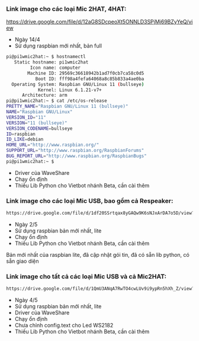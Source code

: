### Link image cho các loại Mic 2HAT, 4HAT:

https://drive.google.com/file/d/12aG8SDcpeoXt5ONNLD3SPjMj69BZyYeQ/view

- Ngày 14/4
- Sử dụng raspbian mới nhất, bản full
```sh
pi@pi1wmic2hat:~ $ hostnamectl
   Static hostname: pi1wmic2hat
         Icon name: computer
        Machine ID: 29569c36618942b1ad7f0cb7ca58c0d5
           Boot ID: fff98a4fefa64068a8c85b833a4ae0ba
  Operating System: Raspbian GNU/Linux 11 (bullseye)
            Kernel: Linux 6.1.21-v7+
      Architecture: arm
pi@pi1wmic2hat:~ $ cat /etc/os-release
PRETTY_NAME="Raspbian GNU/Linux 11 (bullseye)"
NAME="Raspbian GNU/Linux"
VERSION_ID="11"
VERSION="11 (bullseye)"
VERSION_CODENAME=bullseye
ID=raspbian
ID_LIKE=debian
HOME_URL="http://www.raspbian.org/"
SUPPORT_URL="http://www.raspbian.org/RaspbianForums"
BUG_REPORT_URL="http://www.raspbian.org/RaspbianBugs"
pi@pi1wmic2hat:~ $ 
```
- Driver của WaveShare
- Chạy ổn định
- Thiếu Lib Python cho Vietbot nhánh Beta, cần cài thêm

### Link image cho các loại Mic USB, bao gồm cả Respeaker:

```sh
https://drive.google.com/file/d/1df20SSrtqax8yGAQw9K6sNJxArDA7o5D/view?usp=share_link
```
- Ngày 2/5
- Sử dụng raspbian bản mới nhất, lite
- Chạy ổn định
- Thiếu Lib Python cho Vietbot nhánh Beta, cần cài thêm

Bản mới nhất của raspbian lite, đã cập nhật gói tin, đã có sẵn lib python, có sẵn giao diện

### Link image cho tất cả các loại Mic USB và cả Mic2HAT:

```sh
https://drive.google.com/file/d/1QmU3ANqA7RwTO4cwLUv9i9ypRn5hXh_Z/view?usp=share_link
```
- Ngày 4/5
- Sử dụng raspbian bản mới nhất, lite
- Driver của WaveShare
- Chạy ổn định
- Chưa chỉnh config.text cho Led WS2182
- Thiếu Lib Python cho Vietbot nhánh Beta, cần cài thêm

